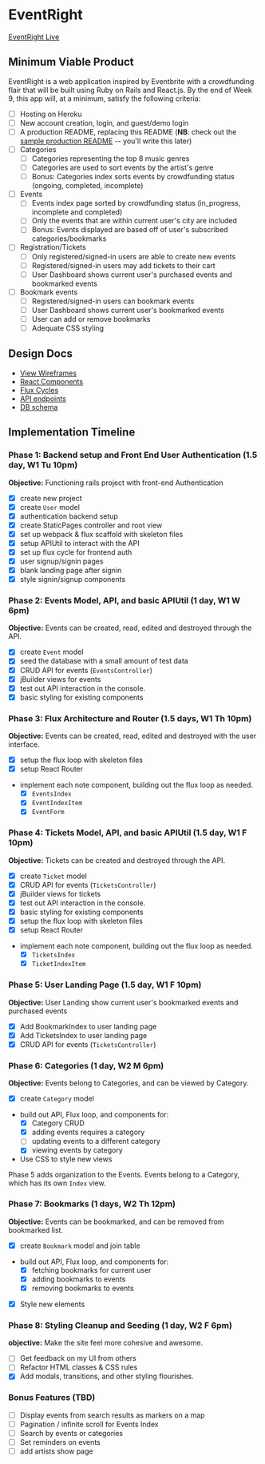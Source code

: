 # EventRight

[EventRight Live][heroku]

[heroku]: http://www.eventright.us/#/home?_k=ey1mur

## Minimum Viable Product

EventRight is a web application inspired by Eventbrite with a crowdfunding flair that will be built using Ruby on Rails and React.js. By the end of Week 9, this app will, at a minimum, satisfy the following criteria:

- [ ] Hosting on Heroku
- [ ] New account creation, login, and guest/demo login
- [ ] A production README, replacing this README (**NB**: check out the [sample production README](docs/production_readme.md) -- you'll write this later)
- [ ] Categories
  - [ ] Categories representing the top 8 music genres
  - [ ] Categories are used to sort events by the artist's genre
  - [ ] Bonus: Categories index sorts events by crowdfunding status (ongoing, completed, incomplete)
- [ ] Events
  - [ ] Events index page sorted by crowdfunding status (in_progress, incomplete and completed)
  - [ ] Only the events that are within current user's city are included
  - [ ] Bonus: Events displayed are based off of user's subscribed categories/bookmarks
- [ ] Registration/Tickets
  - [ ] Only registered/signed-in users are able to create new events
  - [ ] Registered/signed-in users may add tickets to their cart
  - [ ] User Dashboard shows current user's purchased events and bookmarked events
- [ ] Bookmark events
  - [ ] Registered/signed-in users can bookmark events
  - [ ] User Dashboard shows current user's bookmarked events
  - [ ] User can add or remove bookmarks
  - [ ] Adequate CSS styling

## Design Docs
* [View Wireframes][views]
* [React Components][components]
* [Flux Cycles][flux-cycles]
* [API endpoints][api-endpoints]
* [DB schema][schema]

[views]: docs/views.md
[components]: docs/components.md
[flux-cycles]: docs/flux-cycles.md
[api-endpoints]: docs/api-endpoints.md
[schema]: docs/schema.md

## Implementation Timeline

### Phase 1: Backend setup and Front End User Authentication (1.5 day, W1 Tu 10pm)

**Objective:** Functioning rails project with front-end Authentication

- [x] create new project
- [x] create `User` model
- [x] authentication backend setup
- [x] create StaticPages controller and root view
- [x] set up webpack & flux scaffold with skeleton files
- [x] setup APIUtil to interact with the API
- [x] set up flux cycle for frontend auth
- [x] user signup/signin pages
- [x] blank landing page after signin
- [x] style signin/signup components

### Phase 2: Events Model, API, and basic APIUtil (1 day, W1 W 6pm)

**Objective:** Events can be created, read, edited and destroyed through
the API.

- [x] create `Event` model
- [x] seed the database with a small amount of test data
- [x] CRUD API for events (`EventsController`)
- [x] jBuilder views for events
- [x] test out API interaction in the console.
- [x] basic styling for existing components

### Phase 3: Flux Architecture and Router (1.5 days, W1 Th 10pm)

**Objective:** Events can be created, read, edited and destroyed with the
user interface.

- [x] setup the flux loop with skeleton files
- [x] setup React Router
- implement each note component, building out the flux loop as needed.
  - [x] `EventsIndex`
  - [x] `EventIndexItem`
  - [x] `EventForm`

### Phase 4: Tickets Model, API, and basic APIUtil (1.5 day, W1 F 10pm)

  **Objective:** Tickets can be created and destroyed through
  the API.

  - [x] create `Ticket` model
  - [x] CRUD API for events (`TicketsController`)
  - [x] jBuilder views for tickets
  - [x] test out API interaction in the console.
  - [x] basic styling for existing components
  - [x] setup the flux loop with skeleton files
  - [x] setup React Router
  - implement each note component, building out the flux loop as needed.
    - [x] `TicketsIndex`
    - [x] `TicketIndexItem`

### Phase 5: User Landing Page (1.5 day, W1 F 10pm)

  **Objective:** User Landing show current user's bookmarked events and purchased events

  - [x] Add BookmarkIndex to user landing page
  - [x] Add TicketsIndex to user landing page
  - [x] CRUD API for events (`TicketsController`)

### Phase 6: Categories (1 day, W2 M 6pm)

**Objective:** Events belong to Categories, and can be viewed by Category.

- [x] create `Category` model
- build out API, Flux loop, and components for:
  - [x] Category CRUD
  - [x] adding events requires a category
  - [ ] updating events to a different category
  - [x] viewing events by category
- Use CSS to style new views

Phase 5 adds organization to the Events. Events belong to a Category,
which has its own `Index` view.

### Phase 7: Bookmarks (1 days, W2 Th 12pm)

**Objective:** Events can be bookmarked, and can be removed from bookmarked list.

- [x] create `Bookmark` model and join table
- build out API, Flux loop, and components for:
  - [x] fetching bookmarks for current user
  - [x] adding bookmarks to events
  - [x] removing bookmarks to events
- [x] Style new elements

### Phase 8: Styling Cleanup and Seeding (1 day, W2 F 6pm)

**objective:** Make the site feel more cohesive and awesome.

- [ ] Get feedback on my UI from others
- [ ] Refactor HTML classes & CSS rules
- [x] Add modals, transitions, and other styling flourishes.

### Bonus Features (TBD)
- [ ] Display events from search results as markers on a map
- [ ] Pagination / infinite scroll for Events Index
- [ ] Search by events or categories
- [ ] Set reminders on events
- [ ] add artists show page

[phase-one]: docs/phases/phase1.md
[phase-two]: docs/phases/phase2.md
[phase-three]: docs/phases/phase3.md
[phase-four]: docs/phases/phase4.md
[phase-five]: docs/phases/phase5.md
